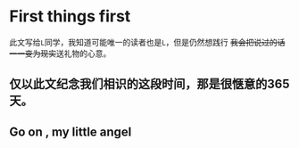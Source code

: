 # First things first

此文写给`L`同学，我知道可能唯一的读者也是`L`，但是仍然想践行 ~~我会把说过的话一一变为现实~~送礼物的心意。  

## 仅以此文纪念我们相识的这段时间，那是很惬意的365天。

## Go on , my little angel

